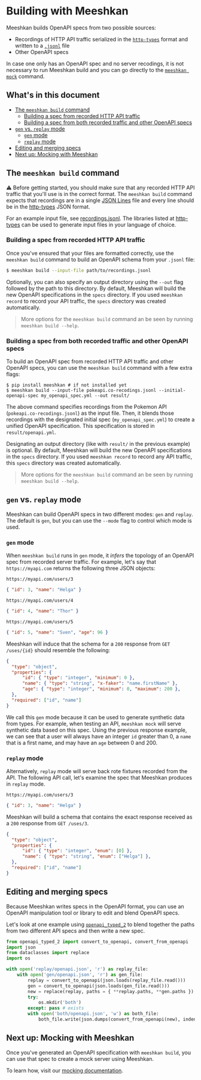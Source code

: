 # Building with Meeshkan

Meeshkan builds OpenAPI specs from two possible sources:
- Recordings of HTTP API traffic serialized in the [`http-types`](https://github.com/meeshkan/http-types) format and written to a [`.jsonl`](https://jsonlines.org) file
- Other OpenAPI specs

In case one only has an OpenAPI spec and no server recodings, it is not necessary to run Meeshkan build and you can go directly to the [`meeshkan mock`](./MOCK.md) command.

## What's in this document

- [The `meeshkan build` command](#the-meeshkan-build-command)
    - [Building a spec from recorded HTTP API traffic](#building-a-spec-from-recorded-http-api-traffic)
    - [Building a spec from both recorded traffic and other OpenAPI specs](#building-a-spec-from-both-recorded-traffic-and-other-openapi-specs)
- [`gen` vs. `replay` mode](#gen-vs-replay-mode)
    - [`gen` mode](#gen-mode)
    - [`replay` mode](#replay-mode)
- [Editing and merging specs](#editing-and-merging-specs)
- [Next up: Mocking with Meeshkan](#next-up-mocking-with-meeshkan)

## The `meeshkan build` command

⚠️ Before getting started, you should make sure that any recorded HTTP API traffic that you'll use is in the correct format. The `meeshkan build` command expects that recordings are in a single [JSON Lines](http://jsonlines.org/) file and every line should be in the [http-types](https://meeshkan.github.io/http-types/) JSON format.

For an example input file, see [recordings.jsonl](https://github.com/Meeshkan/meeshkan/blob/master/resources/recordings.jsonl). The libraries listed at [http-types](https://meeshkan.github.io/http-types/) can be used to generate input files in your language of choice.

### Building a spec from recorded HTTP API traffic

Once you've ensured that your files are formatted correctly, use the `meeshkan build` command to build an OpenAPI schema from your `.jsonl` file:

```bash
$ meeshkan build --input-file path/to/recordings.jsonl 
```

Optionally, you can also specify an output directory using the `--out` flag followed by the path to this directory. By default, Meeshkan will build the new OpenAPI specifications in the `specs` directory. If you used `meeshkan record` to record your API traffic, the `specs` directory was created automatically. 

> More options for the `meeshkan build` command an be seen by running `meeshkan build --help`.

### Building a spec from both recorded traffic and other OpenAPI specs

To build an OpenAPI spec from recorded HTTP API traffic and other OpenAPI specs, you can use the `meeshkan build` command with a few extra flags:

```
$ pip install meeshkan # if not installed yet
$ meeshkan build --input-file pokeapi.co-recodings.jsonl --initial-openapi-spec my_openapi_spec.yml --out result/
```

The above command specifies recordings from the Pokemon API (`pokeapi.co-recodings.jsonl`) as the input file. Then, it blends those recordings with the designated initial spec (`my_openapi_spec.yml`) to create a unified OpenAPI specification. This specification is stored in `result/openapi.yml`.

Designating an output directory (like with `result/` in the previous example) is optional. By default, Meeshkan will build the new OpenAPI specifications in the `specs` directory. If you used `meeshkan record` to record any API traffic, this `specs` directory was created automatically.

> More options for the `meeshkan build` command an be seen by running `meeshkan build --help`.

## `gen` vs. `replay` mode

Meeshkan can build OpenAPI specs in two different modes: `gen` and `replay`.  The default is `gen`, but you can use the `--mode` flag to control which mode is used.

### `gen` mode

When `meeshkan build` runs in `gen` mode, it _infers_ the topology of an OpenAPI spec from recorded server traffic. For example, let's say that `https://myapi.com` returns the following three JSON objects:

`https://myapi.com/users/3`
```json
{ "id": 3, "name": "Helga" }
```

`https://myapi.com/users/4`
```json
{ "id": 4, "name": "Thor" }
```

`https://myapi.com/users/5`
```json
{ "id": 5, "name": "Sven", "age": 96 }
```

Meeshkan will induce that the schema for a `200` response from `GET /uses/{id}` should resemble the following:

```json
{
  "type": "object",
  "properties": {
      "id": { "type": "integer", "minimum": 0 },
      "name": { "type": "string", "x-faker": "name.firstName" },
      "age": { "type": "integer", "minimum": 0, "maximum": 200 },
  },
  "required": ["id", "name"]
}
```
We call this `gen` mode because it can be used to generate synthetic data from types. For example, when testing an API, `meeshkan mock` will serve synthetic data based on this spec. Using the previous response example, we can see that a user will always have an integer `id` greater than 0, a `name` that is a first name, and may have an `age` between 0 and 200.  

### `replay` mode

Alternatively, `replay` mode will serve back rote fixtures recorded from the API. The following API call, let's examine the spec that Meeshkan produces in `replay` mode.

`https://myapi.com/users/3`
```json
{ "id": 3, "name": "Helga" }
```

Meeshkan will build a schema that contains the exact response received as a `200` response from `GET /uses/3`.

```json
{
  "type": "object",
  "properties": {
      "id": { "type": "integer", "enum": [0] },
      "name": { "type": "string", "enum": ["Helga"] },
  },
  "required": ["id", "name"]
}
```

<!-- TODO: Mixed mode docs -->

## Editing and merging specs

Because Meeshkan writes specs in the OpenAPI format, you can use an OpenAPI manipulation tool or library to edit and blend OpenAPI specs. 

Let's look at one example using [`openapi_typed_2`](https://github.com/meeshkan/openapi_typed_2) to blend together the paths from two different API specs and then write a new spec.

```python
from openapi_typed_2 import convert_to_openapi, convert_from_openapi
import json
from dataclasses import replace
import os

with open('replay/openapi.json', 'r') as replay_file:
    with open('gen/openapi.json', 'r') as gen_file:
        replay = convert_to_openapi(json.loads(replay_file.read()))
        gen = convert_to_openapi(json.loads(gen_file.read()))
        new = replace(replay, paths = { **replay.paths, **gen.paths })
        try:
            os.mkdir('both')
        except: pass # exists
        with open('both/openapi.json', 'w') as both_file:
            both_file.write(json.dumps(convert_from_openapi(new), indent=2))
```

## Next up: Mocking with Meeshkan

Once you've generated an OpenAPI specification with `meeshkan build`, you can use that spec to create a mock server using Meeshkan.

To learn how, visit our [mocking documentation](./docs/MOCK.md).

